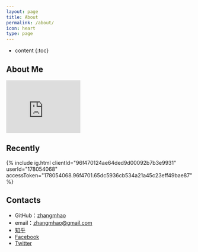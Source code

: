 ```yaml
---
layout: page
title: About
permalink: /about/
icon: heart
type: page
---
```


* content
{:toc}

## About Me

<iframe src="https://githubbadge.appspot.com/zhangmhao?s=1" style="border: 0;height: 142px;width: 200px;overflow: hidden;" frameBorder="0"></iframe>

## Recently

{% include ig.html clientId="96f470124ae64ded9d00092b7b3e9931" userId="178054068" accessToken="178054068.96f4701.65dc5936cb534a21a45c23eff49bae87" %}

## Contacts

* GitHub：[zhangmhao](https://github.com/zhangmhao)
* email：zhangmhao@gmail.com
* [知乎](https://www.zhihu.com/people/zhang-an-37)
* [Facebook](https://www.facebook.com/zhangmhao)
* [Twitter](https://twitter.com/andrew_bigface)